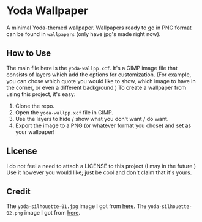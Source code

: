 
# Yoda Wallpaper

A minimal Yoda-themed wallpaper.
Wallpapers ready to go in PNG format can be found in `wallpapers` (only have jpg's made right now).

## How to Use
The main file here is the `yoda-wallpp.xcf`.
It's a GIMP image file that consists of layers which add the options for customization.
(For example, you can chose which quote you would like to show, which image to have in the corner, or even a different background.)
To create a wallpaper from using this project, it's easy:

1) Clone the repo.
2) Open the `yoda-wallpp.xcf` file in GIMP.
3) Use the layers to hide / show what you don't want / do want.
4) Export the image to a PNG (or whatever format you chose) and set as your wallpaper!

## License
I do not feel a need to attach a LICENSE to this project (I may in the future.)
Use it however you would like; just be cool and don't claim that it's yours.

## Credit
The `yoda-silhouette-01.jpg` image I got from [here](https://media1.popsugar-assets.com/files/thumbor/-2LT-k5lyjvNenpLu_DuUkmKdPw/fit-in/1024x1024/filters:format_auto-!!-:strip_icc-!!-/2016/09/27/006/n/1922507/793579e7_yoda/i/Yoda.jpg).
The `yoda-silhouette-02.png` image I got from [here](https://s-media-cache-ak0.pinimg.com/originals/e1/64/a6/e164a6495e96ef3383e9c5237f99e23a.png).

